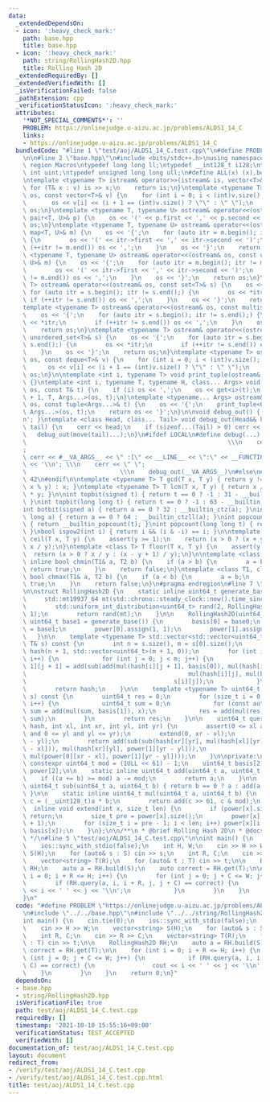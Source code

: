 ```yaml
---
data:
  _extendedDependsOn:
  - icon: ':heavy_check_mark:'
    path: base.hpp
    title: base.hpp
  - icon: ':heavy_check_mark:'
    path: string/RollingHash2D.hpp
    title: Rolling Hash 2D
  _extendedRequiredBy: []
  _extendedVerifiedWith: []
  _isVerificationFailed: false
  _pathExtension: cpp
  _verificationStatusIcon: ':heavy_check_mark:'
  attributes:
    '*NOT_SPECIAL_COMMENTS*': ''
    PROBLEM: https://onlinejudge.u-aizu.ac.jp/problems/ALDS1_14_C
    links:
    - https://onlinejudge.u-aizu.ac.jp/problems/ALDS1_14_C
  bundledCode: "#line 1 \"test/aoj/ALDS1_14_C.test.cpp\"\n#define PROBLEM \"https://onlinejudge.u-aizu.ac.jp/problems/ALDS1_14_C\"\
    \n\n#line 2 \"base.hpp\"\n#include <bits/stdc++.h>\nusing namespace std;\n#pragma\
    \ region Macros\ntypedef long long ll;\ntypedef __int128_t i128;\ntypedef unsigned\
    \ int uint;\ntypedef unsigned long long ull;\n#define ALL(x) (x).begin(), (x).end()\n\
    \ntemplate <typename T> istream& operator>>(istream& is, vector<T>& v) {\n   \
    \ for (T& x : v) is >> x;\n    return is;\n}\ntemplate <typename T> ostream& operator<<(ostream&\
    \ os, const vector<T>& v) {\n    for (int i = 0; i < (int)v.size(); i++) {\n \
    \       os << v[i] << (i + 1 == (int)v.size() ? \"\" : \" \");\n    }\n    return\
    \ os;\n}\ntemplate <typename T, typename U> ostream& operator<<(ostream& os, const\
    \ pair<T, U>& p) {\n    os << '(' << p.first << ',' << p.second << ')';\n    return\
    \ os;\n}\ntemplate <typename T, typename U> ostream& operator<<(ostream& os, const\
    \ map<T, U>& m) {\n    os << '{';\n    for (auto itr = m.begin(); itr != m.end();)\
    \ {\n        os << '(' << itr->first << ',' << itr->second << ')';\n        if\
    \ (++itr != m.end()) os << ',';\n    }\n    os << '}';\n    return os;\n}\ntemplate\
    \ <typename T, typename U> ostream& operator<<(ostream& os, const unordered_map<T,\
    \ U>& m) {\n    os << '{';\n    for (auto itr = m.begin(); itr != m.end();) {\n\
    \        os << '(' << itr->first << ',' << itr->second << ')';\n        if (++itr\
    \ != m.end()) os << ',';\n    }\n    os << '}';\n    return os;\n}\ntemplate <typename\
    \ T> ostream& operator<<(ostream& os, const set<T>& s) {\n    os << '{';\n   \
    \ for (auto itr = s.begin(); itr != s.end();) {\n        os << *itr;\n       \
    \ if (++itr != s.end()) os << ',';\n    }\n    os << '}';\n    return os;\n}\n\
    template <typename T> ostream& operator<<(ostream& os, const multiset<T>& s) {\n\
    \    os << '{';\n    for (auto itr = s.begin(); itr != s.end();) {\n        os\
    \ << *itr;\n        if (++itr != s.end()) os << ',';\n    }\n    os << '}';\n\
    \    return os;\n}\ntemplate <typename T> ostream& operator<<(ostream& os, const\
    \ unordered_set<T>& s) {\n    os << '{';\n    for (auto itr = s.begin(); itr !=\
    \ s.end();) {\n        os << *itr;\n        if (++itr != s.end()) os << ',';\n\
    \    }\n    os << '}';\n    return os;\n}\ntemplate <typename T> ostream& operator<<(ostream&\
    \ os, const deque<T>& v) {\n    for (int i = 0; i < (int)v.size(); i++) {\n  \
    \      os << v[i] << (i + 1 == (int)v.size() ? \"\" : \" \");\n    }\n    return\
    \ os;\n}\n\ntemplate <int i, typename T> void print_tuple(ostream&, const T&)\
    \ {}\ntemplate <int i, typename T, typename H, class... Args> void print_tuple(ostream&\
    \ os, const T& t) {\n    if (i) os << ',';\n    os << get<i>(t);\n    print_tuple<i\
    \ + 1, T, Args...>(os, t);\n}\ntemplate <typename... Args> ostream& operator<<(ostream&\
    \ os, const tuple<Args...>& t) {\n    os << '{';\n    print_tuple<0, tuple<Args...>,\
    \ Args...>(os, t);\n    return os << '}';\n}\n\nvoid debug_out() { cerr << '\\\
    n'; }\ntemplate <class Head, class... Tail> void debug_out(Head&& head, Tail&&...\
    \ tail) {\n    cerr << head;\n    if (sizeof...(Tail) > 0) cerr << \", \";\n \
    \   debug_out(move(tail)...);\n}\n#ifdef LOCAL\n#define debug(...)           \
    \                                                        \\\n    cerr << \" \"\
    ;                                                                     \\\n   \
    \ cerr << #__VA_ARGS__ << \" :[\" << __LINE__ << \":\" << __FUNCTION__ << \"]\"\
    \ << '\\n'; \\\n    cerr << \" \";                                           \
    \                          \\\n    debug_out(__VA_ARGS__)\n#else\n#define debug(...)\
    \ 42\n#endif\n\ntemplate <typename T> T gcd(T x, T y) { return y != 0 ? gcd(y,\
    \ x % y) : x; }\ntemplate <typename T> T lcm(T x, T y) { return x / gcd(x, y)\
    \ * y; }\n\nint topbit(signed t) { return t == 0 ? -1 : 31 - __builtin_clz(t);\
    \ }\nint topbit(long long t) { return t == 0 ? -1 : 63 - __builtin_clzll(t); }\n\
    int botbit(signed a) { return a == 0 ? 32 : __builtin_ctz(a); }\nint botbit(long\
    \ long a) { return a == 0 ? 64 : __builtin_ctzll(a); }\nint popcount(signed t)\
    \ { return __builtin_popcount(t); }\nint popcount(long long t) { return __builtin_popcountll(t);\
    \ }\nbool ispow2(int i) { return i && (i & -i) == i; }\n\ntemplate <class T> T\
    \ ceil(T x, T y) {\n    assert(y >= 1);\n    return (x > 0 ? (x + y - 1) / y :\
    \ x / y);\n}\ntemplate <class T> T floor(T x, T y) {\n    assert(y >= 1);\n  \
    \  return (x > 0 ? x / y : (x - y + 1) / y);\n}\n\ntemplate <class T1, class T2>\
    \ inline bool chmin(T1& a, T2 b) {\n    if (a > b) {\n        a = b;\n       \
    \ return true;\n    }\n    return false;\n}\ntemplate <class T1, class T2> inline\
    \ bool chmax(T1& a, T2 b) {\n    if (a < b) {\n        a = b;\n        return\
    \ true;\n    }\n    return false;\n}\n#pragma endregion\n#line 7 \"string/RollingHash2D.hpp\"\
    \n\nstruct RollingHash2D {\n    static inline uint64_t generate_base() {\n   \
    \     std::mt19937_64 mt(std::chrono::steady_clock::now().time_since_epoch().count());\n\
    \        std::uniform_int_distribution<uint64_t> rand(2, RollingHash2D::mod -\
    \ 1);\n        return rand(mt);\n    }\n\n    RollingHash2D(uint64_t base0 = generate_base(),\
    \ uint64_t base1 = generate_base()) {\n        basis[0] = base0;\n        basis[1]\
    \ = base1;\n        power[0].assign(1, 1);\n        power[1].assign(1, 1);\n \
    \   }\n\n    template <typename T> std::vector<std::vector<uint64_t>> build(const\
    \ T& s) const {\n        int n = s.size(), m = s[0].size();\n        std::vector<std::vector<uint64_t>>\
    \ hash(n + 1, std::vector<uint64_t>(m + 1, 0));\n        for (int i = 0; i < n;\
    \ i++) {\n            for (int j = 0; j < m; j++) {\n                hash[i +\
    \ 1][j + 1] = add(sub(add(mul(hash[i][j + 1], basis[0]), mul(hash[i + 1][j], basis[1])),\n\
    \                                             mul(hash[i][j], mul(basis[0], basis[1]))),\n\
    \                                         s[i][j]);\n            }\n        }\n\
    \        return hash;\n    }\n\n    template <typename T> uint64_t get(const T&\
    \ s) const {\n        uint64_t res = 0;\n        for (size_t i = 0; i < s.size();\
    \ i++) {\n            uint64_t sum = 0;\n            for (const auto& x : s[i])\
    \ sum = add(mul(sum, basis[1]), x);\n            res = add(mul(res, basis[0]),\
    \ sum);\n        }\n        return res;\n    }\n\n    uint64_t query(const std::vector<std::vector<uint64_t>>&\
    \ hash, int xl, int xr, int yl, int yr) {\n        assert(0 <= xl and xl <= xr\
    \ and 0 <= yl and yl <= yr);\n        extend(0, xr - xl);\n        extend(1, yr\
    \ - yl);\n        return add(sub(sub(hash[xr][yr], mul(hash[xl][yr], power[0][xr\
    \ - xl])), mul(hash[xr][yl], power[1][yr - yl])),\n                   mul(hash[xl][yl],\
    \ mul(power[0][xr - xl], power[1][yr - yl])));\n    }\n\nprivate:\n    static\
    \ constexpr uint64_t mod = (1ULL << 61) - 1;\n    uint64_t basis[2];\n    std::vector<uint64_t>\
    \ power[2];\n\n    static inline uint64_t add(uint64_t a, uint64_t b) {\n    \
    \    if ((a += b) >= mod) a -= mod;\n        return a;\n    }\n\n    static inline\
    \ uint64_t sub(uint64_t a, uint64_t b) { return b == 0 ? a : add(a, mod - b);\
    \ }\n\n    static inline uint64_t mul(uint64_t a, uint64_t b) {\n        __uint128_t\
    \ c = (__uint128_t)a * b;\n        return add(c >> 61, c & mod);\n    }\n\n  \
    \  inline void extend(int x, size_t len) {\n        if (power[x].size() > len)\
    \ return;\n        size_t pre = power[x].size();\n        power[x].resize(len\
    \ + 1);\n        for (size_t i = pre - 1; i < len; i++) power[x][i + 1] = mul(power[x][i],\
    \ basis[x]);\n    }\n};\n\n/**\n * @brief Rolling Hash 2D\n * @docs docs/string/RollingHash2D.md\n\
    \ */\n#line 5 \"test/aoj/ALDS1_14_C.test.cpp\"\n\nint main() {\n    cin.tie(0);\n\
    \    ios::sync_with_stdio(false);\n    int H, W;\n    cin >> H >> W;\n    vector<string>\
    \ S(H);\n    for (auto& s : S) cin >> s;\n    int R, C;\n    cin >> R >> C;\n\
    \    vector<string> T(R);\n    for (auto& t : T) cin >> t;\n\n    RollingHash2D\
    \ RH;\n    auto a = RH.build(S);\n    auto correct = RH.get(T);\n\n    for (int\
    \ i = 0; i + R <= H; i++) {\n        for (int j = 0; j + C <= W; j++) {\n    \
    \        if (RH.query(a, i, i + R, j, j + C) == correct) {\n                cout\
    \ << i << ' ' << j << '\\n';\n            }\n        }\n    }\n    return 0;\n\
    }\n"
  code: "#define PROBLEM \"https://onlinejudge.u-aizu.ac.jp/problems/ALDS1_14_C\"\n\
    \n#include \"../../base.hpp\"\n#include \"../../string/RollingHash2D.hpp\"\n\n\
    int main() {\n    cin.tie(0);\n    ios::sync_with_stdio(false);\n    int H, W;\n\
    \    cin >> H >> W;\n    vector<string> S(H);\n    for (auto& s : S) cin >> s;\n\
    \    int R, C;\n    cin >> R >> C;\n    vector<string> T(R);\n    for (auto& t\
    \ : T) cin >> t;\n\n    RollingHash2D RH;\n    auto a = RH.build(S);\n    auto\
    \ correct = RH.get(T);\n\n    for (int i = 0; i + R <= H; i++) {\n        for\
    \ (int j = 0; j + C <= W; j++) {\n            if (RH.query(a, i, i + R, j, j +\
    \ C) == correct) {\n                cout << i << ' ' << j << '\\n';\n        \
    \    }\n        }\n    }\n    return 0;\n}"
  dependsOn:
  - base.hpp
  - string/RollingHash2D.hpp
  isVerificationFile: true
  path: test/aoj/ALDS1_14_C.test.cpp
  requiredBy: []
  timestamp: '2021-10-10 15:55:16+09:00'
  verificationStatus: TEST_ACCEPTED
  verifiedWith: []
documentation_of: test/aoj/ALDS1_14_C.test.cpp
layout: document
redirect_from:
- /verify/test/aoj/ALDS1_14_C.test.cpp
- /verify/test/aoj/ALDS1_14_C.test.cpp.html
title: test/aoj/ALDS1_14_C.test.cpp
---
```

